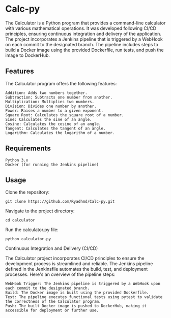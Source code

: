 # Calc-py

The Calculator is a Python program that provides a command-line calculator with various mathematical operations. It was developed following CI/CD principles, 
ensuring continuous integration and delivery of the application. The project incorporates a Jenkins pipeline that is triggered by a WebHook on each commit to the designated branch. 
The pipeline includes steps to build a Docker image using the provided Dockerfile, run tests, and push the image to DockerHub.

## Features

The Calculator program offers the following features:

    Addition: Adds two numbers together.
    Subtraction: Subtracts one number from another.
    Multiplication: Multiplies two numbers.
    Division: Divides one number by another.
    Power: Raises a number to a given exponent.
    Square Root: Calculates the square root of a number.
    Sine: Calculates the sine of an angle.
    Cosine: Calculates the cosine of an angle.
    Tangent: Calculates the tangent of an angle.
    Logarithm: Calculates the logarithm of a number.
    
## Requirements

    Python 3.x
    Docker (for running the Jenkins pipeline)
    
## Usage
Clone the repository:

```
git clone https://github.com/Ryadhmd/Calc-py.git
```

Navigate to the project directory:

```
cd calculator
```

Run the calculator.py file:
```
python calculator.py
```

Continuous Integration and Delivery (CI/CD)

The Calculator project incorporates CI/CD principles to ensure the development process is streamlined and reliable. The Jenkins pipeline defined in the Jenkinsfile automates the build, test, and deployment processes. Here's an overview of the pipeline steps:

    WebHook Trigger: The Jenkins pipeline is triggered by a WebHook upon each commit to the designated branch.
    Build: The Docker image is built using the provided Dockerfile.
    Test: The pipeline executes functional tests using pytest to validate the correctness of the Calculator program.
    Push: The built Docker image is pushed to DockerHub, making it accessible for deployment or further use.

